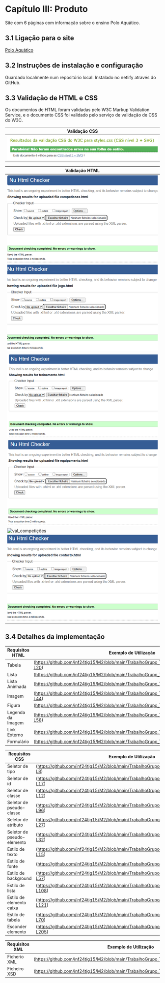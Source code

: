 # Capítulo III: Produto

Site com 6 páginas com informação sobre o ensino Polo Aquático.

## 3.1 Ligação para o site

[Polo Aquático](https://inf24tig15.netlify.app)

## 3.2 Instruções de instalação e configuração

Guardado localmente num repositório local.
Instalado no netlify através do GitHub.

## 3.3 Validação de HTML e CSS

Os documentos de HTML foram validadas pelo W3C Markup Validation Service, e o documento CSS foi validado pelo serviço de validação de CSS do W3C.

| Validação CSS                                                                                       |
|-----------------------------------------------------------------------------------------------------|
| ![val_css](https://github.com/inf24tig15/M2/blob/main/rel/imagens/teste-css.png)                    |

| Validação HTML                                                                                                  |
|-----------------------------------------------------------------------------------------------------------------|
| ![val_main](https://github.com/inf24tig15/M2/blob/main/rel/imagens/main-checking.png)                           |
| ![val_regras](https://github.com/inf24tig15/M2/blob/main/rel/imagens/Jogo.png)                                  |
| ![val_treino](https://github.com/inf24tig15/M2/blob/main/rel/imagens/Treino-teste.png)                          |
| ![val_equipamento](https://github.com/inf24tig15/M2/blob/main/rel/imagens/Equipamento.png)                      |
| ![val_competições](https://github.com/inf24tig15/M2/blob/main/rel/imagens/Competi%C3%A7oes-checking.png)        |
| ![val_contacto](https://github.com/inf24tig15/M2/blob/main/rel/imagens/Contacto.png)                            |

## 3.4 Detalhes da implementação

| Requisitos HTML             | Exemplo de Utilização                         |
|-----------------------------|-----------------------------------------------|
| Tabela                      |(https://github.com/inf24tig15/M2/blob/main/TrabalhoGrupo_TI/Codigo/equipamento.html#L13-L20)                                                                         |
| Lista                       |(https://github.com/inf24tig15/M2/blob/main/TrabalhoGrupo_TI/Codigo/main.html#L34-L43)                                                                                |
| Lista Aninhada              |(https://github.com/inf24tig15/M2/blob/main/TrabalhoGrupo_TI/Codigo/jogo.html#L25-L37)                                                                                |
| Imagem                      |(https://github.com/inf24tig15/M2/blob/main/TrabalhoGrupo_TI/Codigo/treinamento.html#L40-L44)                                                                         |
| Figura                      |(https://github.com/inf24tig15/M2/blob/main/TrabalhoGrupo_TI/Codigo/jogo.html#L13-L19)                                                                                |
| Legenda da Imagem           |(https://github.com/inf24tig15/M2/blob/main/TrabalhoGrupo_TI/Codigo/treinamento.html#L54-L58)                                                                         |
| Link Externo                |(https://github.com/inf24tig15/M2/blob/main/TrabalhoGrupo_TI/Codigo/main.html#L16)                                                                                    |
| Formulário                  |(https://github.com/inf24tig15/M2/blob/main/TrabalhoGrupo_TI/Codigo/main.html#L47-L63)                                                                                |

| Requisitos CSS               | Exemplo de Utilização                        |
|-----------------------------|-----------------------------------------------|
| Seletor de tipo             |(https://github.com/inf24tig15/M2/blob/main/TrabalhoGrupo_TI/Codigo/css/styles.css#L1-L8)                                                                             |
| Seletor de id               |(https://github.com/inf24tig15/M2/blob/main/TrabalhoGrupo_TI/Codigo/css/styles.css#L14-L17)                                                                           |
| Seletor de classe           |(https://github.com/inf24tig15/M2/blob/main/TrabalhoGrupo_TI/Codigo/css/styles.css#L10-L12)                                                                           |
| Seletor de pseudo-classe    |(https://github.com/inf24tig15/M2/blob/main/TrabalhoGrupo_TI/Codigo/css/styles.css#L88-L96)                                                                           |
| Seletor de atributo         |(https://github.com/inf24tig15/M2/blob/main/TrabalhoGrupo_TI/Codigo/css/styles.css#L24-L27)                                                                           |
| Seletor de pseudo-elemento  |(https://github.com/inf24tig15/M2/blob/main/TrabalhoGrupo_TI/Codigo/css/styles.css#L30-L32)                                                                           |
| Estilo de texto             |(https://github.com/inf24tig15/M2/blob/main/TrabalhoGrupo_TI/Codigo/css/styles.css#L11-L15)                                                                           |
| Estilo de fonte             |(https://github.com/inf24tig15/M2/blob/main/TrabalhoGrupo_TI/Codigo/css/styles.css#L2)                                                                                |
| Estilo de background        |(https://github.com/inf24tig15/M2/blob/main/TrabalhoGrupo_TI/Codigo/css/styles.css#L55-L57)                                                                           |
| Estilo de lista             |(https://github.com/inf24tig15/M2/blob/main/TrabalhoGrupo_TI/Codigo/css/styles.css#L102-L108)                                                                         |
| Estilo de elemento caixa    |(https://github.com/inf24tig15/M2/blob/main/TrabalhoGrupo_TI/Codigo/css/styles.css#L114-L121)                                                                         |
| Estilo de tabela            |(https://github.com/inf24tig15/M2/blob/main/TrabalhoGrupo_TI/Codigo/css/styles.css#L40-L70)                                                                           |
| Esconder elemento           |(https://github.com/inf24tig15/M2/blob/main/TrabalhoGrupo_TI/Codigo/css/styles.css#L200-L205)                                                                         | 

| Requisitos XML               | Exemplo de Utilização                        |
|-----------------------------|-----------------------------------------------|
| Ficherio XML                |(https://github.com/inf24tig15/M2/blob/main/TrabalhoGrupo_TI/Codigo/xml/polo_aquatico.xml)                                                                            |
| Ficheiro XSD                |(https://github.com/inf24tig15/M2/blob/main/TrabalhoGrupo_TI/Codigo/xml/polo_aquatico.xsd)                                                                            |




